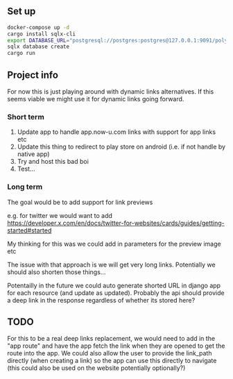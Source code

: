 ## Set up

```bash
docker-compose up -d
cargo install sqlx-cli
export DATABASE_URL="postgresql://postgres:postgres@127.0.0.1:9091/polylink"
sqlx database create
cargo run
```

## Project info

For now this is just playing around with dynamic links alternatives. If this seems viable we might use it for dynamic links going forward.

### Short term

1. Update app to handle app.now-u.com links with support for app links etc
1. Update this thing to redirect to play store on android (i.e. if not handle by native app)
1. Try and host this bad boi
1. Test...

### Long term

The goal would be to add support for link previews

e.g. for twitter we would want to add https://developer.x.com/en/docs/twitter-for-websites/cards/guides/getting-started#started

My thinking for this was we could add in parameters for the preview image etc

The issue with that approach is we will get very long links. Potentially we should also shorten those things...


Potentailly in the future we could auto generate shorted URL in django app for each resource (and update as updated). Probably the api should provide a deep link in the response regardless of whether its stored here?

## TODO 

For this to be a real deep links replacement, we would need to add in the "app route" and have the app fetch the link when they are opened to get the route into the app.
We could also allow the user to provide the link_path directly (when creating a link) so the app can use this directly to navigate (this could also be used on the website potentially optionally?)
